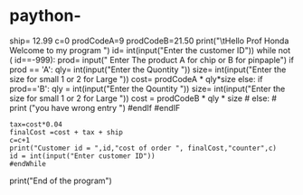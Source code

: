 # paython-
ship= 12.99
c=0
prodCodeA=9
prodCodeB=21.50
print("\tHello Prof Honda Welcome to my program ")
id= int(input("Enter the customer ID"))
while not ( id==-999):
    prod= input(" Enter The product A for chip or B for pinpaple")
    if prod == 'A':
        qly= int(input("Enter the Quontity "))
        size= int(input("Enter the size for small 1 or 2 for Large "))
        cost= prodCodeA * qly*size
    else:
        if prod=='B':
            qly = int(input("Enter the Qountity "))
            size= int(input("Enter the size for small 1 or 2 for Large "))
            cost = prodCodeB * qly * size
       # else:
        #    print ("you have wrong entry ")
            #endIf
        #endIF
        
    tax=cost*0.04
    finalCost =cost + tax + ship
    c=c+1
    print("Customer id = ",id,"cost of order ", finalCost,"counter",c)
    id = int(input("Enter customer ID"))
    #endWhile
print("End of the program")
